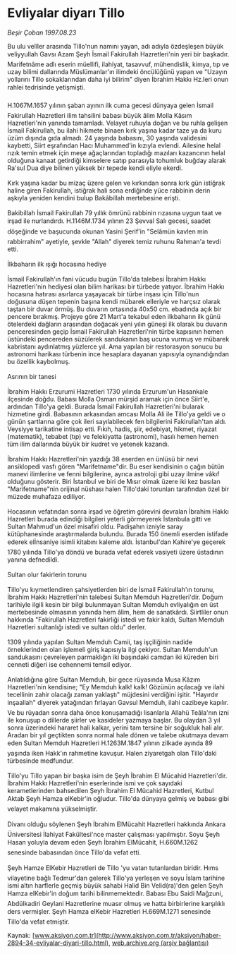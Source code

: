 # Evliyalar diyarı Tillo

*Beşir Çoban 1997.08.23*

<div class="pNewsDetailMainContent ctx_content" itemprop="articleBody">
 Bu ulu velîler arasında Tillo'nun namını yayan, adı adıyla özdeşleşen büyük veliyyullah Gavsı Azam Şeyh İsmail Fakirullah Hazretleri'nin yeri bir başkadır. Marifetnâme adlı eserin müellifi, ilahiyat, tasavvuf, mühendislik, kimya, tıp ve uzay bilimi dallarında Müslümanlar'ın ilimdeki öncülüğünü yapan ve "Uzayın yollarını Tillo sokaklarından daha iyi bilirim" diyen İbrahim Hakkı Hz.leri onun rahlei tedrisinde yetişmişti.
 <br/>
 <br/>
 H.1067M.1657 yılının şaban ayının ilk cuma gecesi dünyaya gelen İsmail Fakirullah Hazretleri ilim tahsilini babası büyük âlim Molla Kâsım Hazretleri'nin yanında tamamladı. Velayet ruhuyla doğan ve bu ruhla gelişen İsmail Fakirullah, bu ilahi hikmete binaen kırk yaşına kadar taze ya da kuru üzüm dışında gıda almadı. 24 yaşında babasını, 30 yaşında validesini kaybetti, Siirt eşrafından Hacı Muhammed'in kızıyla evlendi. Ailesine helal rızık temin etmek için meşe ağaçlarından topladığı mazıları kazancının helal olduğuna kanaat getirdiği kimselere satıp parasıyla tohumluk buğday alarak Ra'sul Dua diye bilinen yüksek bir tepede kendi eliyle ekerdi.
 <br/>
 <br/>
 Kırk yaşına kadar bu mizaç üzere gelen ve kırkından sonra kırk gün istiğrak haline giren Fakirullah, istiğrak hali sona erdiğinde yüce rabbinin derin aşkıyla yeniden kendini bulup Bakâbillah mertebesine erişti.
 <br/>
 <br/>
 Bakibillah İsmail Fakirullah 79 yıllık ömrünü rabbinin rızasına uygun taat ve irşad ile nurlandırdı. H.1146M.1734 yılının 23 Şevval Salı gecesi, saadet döşeğinde ve başucunda okunan Yasini Şerif'in "Selâmün kavlen min rabbirrahim" ayetiyle, şevkle "Allah" diyerek temiz ruhunu Rahman'a tevdi etti.
 <br/>
 <br/>
 İlkbaharın ilk ışığı hocasına hediye
 <br/>
 <br/>
 İsmail Fakirullah'ın fani vücudu bugün Tillo'da talebesi İbrahim Hakkı Hazretleri'nin hediyesi olan bilim harikası bir türbede yatıyor. İbrahim Hakkı hocasına hatırası asırlarca yaşayacak bir türbe inşası için Tillo'nun doğusuna düşen tepenin başına kendi mübarek elleriyle ve harçsız olarak taştan bir duvar örmüş. Bu duvarın ortasında 40x50 cm. ebadında açık bir pencere bırakmış. Projeye göre 21 Mart'a tekabul eden ilkbaharın ilk günü ötelerdeki dağların arasından doğacak yeni yılın güneşi ilk olarak bu duvarın penceresinden geçip İsmail Fakirullah Hazretleri'nin türbe kapısının hemen üstündeki pencereden süzülerek sandukanın baş ucuna vurmuş ve mübarek kabristanı aydınlatmış yüzlerce yıl. Ama yapılan bir restorasyon sonucu bu astronomi harikası türbenin ince hesaplara dayanan yapısıyla oynandığından bu özellik kaybolmuş.
 <br/>
 <br/>
 Asrının bir tanesi
 <br/>
 <br/>
 İbrahim Hakkı Erzurumi Hazretleri 1730 yılında Erzurum'un Hasankale ilçesinde doğdu. Babası Molla Osman mürşid aramak için önce Siirt'e, ardından Tillo'ya geldi. Burada İsmail Fakirullah Hazretleri'ni bularak hizmetine girdi. Babasının arkasından amcası Molla Ali ile Tillo'ya geldi ve o günün şartlarına göre çok ileri sayılabilecek fen bilgilerini Fakirullah'tan aldı. Veysiyye tarikatine intisap etti. Fıkıh, hadis, şiir, edebiyat, hikmet, riyazat (matematik), tebabet (tıp) ve felekiyatta (astronomi), hasılı hemen hemen tüm ilim dallarında büyük bir kudret ve yetenek kazandı.
 <br/>
 <br/>
 İbrahim Hakkı Hazretleri'nin yazdığı 38 eserden en ünlüsü bir nevi ansiklopedi vasfı gören "Marifetname"dir. Bu eser kendisinin o çağın bütün manevi ilimlerine ve fenni bilgilerine, ayrıca astroloji gibi uzay ilmine vâkıf olduğunu gösterir. Biri İstanbul ve biri de Mısır olmak üzere iki kez basılan "Marifetname"nin orijinal nüshası halen Tillo'daki torunları tarafından özel bir müzede muhafaza ediliyor.
 <br/>
 <br/>
 Hocasının vefatından sonra irşad ve öğretim görevini devralan İbrahim Hakkı Hazretleri burada edindiği bilgileri yeterli görmeyerek İstanbula gitti ve Sultan Mahmud'un özel misafiri oldu. Padişahın izniyle saray kütüphanesinde araştırmalarda bulundu. Burada 150 önemli eserden istifade ederek elİnsaniye isimli kitabını kaleme aldı. İstanbul'dan Kahire'ye geçerek 1780 yılında Tillo'ya döndü ve burada vefat ederek vasiyeti üzere üstadının yanına defnedildi.
 <br/>
 <br/>
 Sultan olur fakirlerin torunu
 <br/>
 <br/>
 Tillo'yu kıymetlendiren şahsiyetlerden biri de İsmail Fakirullah'ın torunu, İbrahim Hakkı Hazretleri'nin talebesi Sultan Memduh Hazretleri'dir. Doğum tarihiyle ilgili kesin bir bilgi bulunmayan Sultan Memduh evliyalığın en üst mertebesinde olmasının yanında hem âlim, hem de sanatkârdı. Siirtliler onun hakkında "Fakirullah Hazretleri fakirliği istedi ve fakir kaldı, Sultan Memduh Hazretleri sultanlığı istedi ve sultan oldu" derler.
 <br/>
 <br/>
 1309 yılında yapılan Sultan Memduh Camii, taş işçiliğinin nadide örneklerinden olan işlemeli giriş kapısıyla ilgi çekiyor. Sultan Memduh'un sandukasını çevreleyen parmaklığın iki başındaki camdan iki küreden biri cenneti diğeri ise cehennemi temsil ediyor.
 <br/>
 <br/>
 Anlatıldığına göre Sultan Memduh, bir gece rüyasında Musa Kâzım Hazretleri'nin kendisine; "Ey Memduh kalk! kalk! Gözünün açılacağı ve ilahi tecellinin zahir olacağı zaman yaklaştı" müjdesini verdiğini işitir. "Hayırdır inşaallah" diyerek yatağından fırlayan Gavsul Memduh, ilahi cazibeye kapılır. Ve bu rüyadan sonra daha önce konuşamadığı lisanlarla Allahü Teâla'nın izni ile konuşup o dillerde şiirler ve kasideler yazmaya başlar. Bu olaydan 3 yıl sonra üzerindeki hararet hali kalkar, yerini tam tersine bir soğukluk hali alır. Aradan bir yıl geçtikten sonra normal hale dönen ve talebe okutmaya devam eden Sultan Memduh Hazretleri H.1263M.1847 yılının zilkade ayında 89 yaşında iken Hakk'ın rahmetine kavuşur. Halen ziyaretgah olan Tillo'daki türbesinde medfundur.
 <br/>
 <br/>
 Tillo'yu Tillo yapan bir başka isim de Şeyh İbrahim El Mücahid Hazretleri'dir. İbrahim Hakkı Hazretleri'nin eserlerinde ismi ve çok sayıdaki kerametlerinden bahsedilen Şeyh İbrahim El Mücahid Hazretleri, Kutbul Aktab Şeyh Hamza elKebir'in oğludur. Tillo'da dünyaya gelmiş ve babası gibi velayet makamına yükselmiştir.
 <br/>
 <br/>
 Divanı olduğu söylenen Şeyh İbrahim ElMücahit Hazretleri hakkında Ankara Üniversitesi İlahiyat Fakültesi'nce master çalışması yapılmıştır. Soyu Şeyh Hasan yoluyla devam eden Şeyh İbrahim ElMücahit, H.660M.1262 senesinde babasından önce Tillo'da vefat etti.
 <br/>
 <br/>
 Şeyh Hamze ElKebir Hazretleri de Tillo 'yu vatan tutanlardan biridir. Hıms vilayetine bağlı Tedmur'dan gelerek Tillo'ya yerleşen ve soyu İslam tarihine ismi altın harflerle geçmiş büyük sahabi Halid Bin Velid(ra)'den gelen Şeyh Hamza elKebir'in doğum tarihi bilinmemektedir. Babası Ebu Saidi Mağzuni, Abdülkadiri Geylani Hazretlerine muasır olmuş ve hatta birbirlerine karşılıklı ders vermişler. Şeyh Hamza elKebir Hazretleri H.669M.1271 senesinde Tillo'da vefat etmiştir.
 <br/>
</div>


Kaynak: [www.aksiyon.com.tr](http://www.aksiyon.com.tr/aksiyon/haber-2894-34-evliyalar-diyari-tillo.html), [web.archive.org (arşiv bağlantısı)](http://web.archive.org/web/20160116075719/http://www.aksiyon.com.tr/aksiyon/haber-2894-34-evliyalar-diyari-tillo.html)
